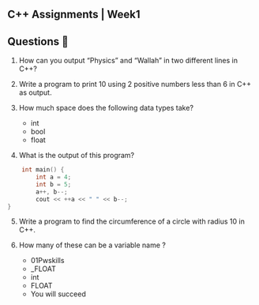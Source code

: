 ## C++ Assignments | Week1
## Questions 📝

1. How can you output “Physics” and “Wallah” in two different lines in C++?

2. Write a program to print 10 using 2 positive numbers less than 6 in C++ as output.

3. How much space does the following data types take?
    - int
    - bool
    - float

4. What is the output of this program?
```cpp
    int main() {
        int a = 4;
        int b = 5;
        a++, b--;
        cout << ++a << " " << b--;
}
```

5. Write a program to find the circumference of a circle with radius 10 in C++.

6. How many of these can be a variable name ?
    - 01Pwskills
    - _FLOAT
    - int
    - FLOAT
    - You will succeed